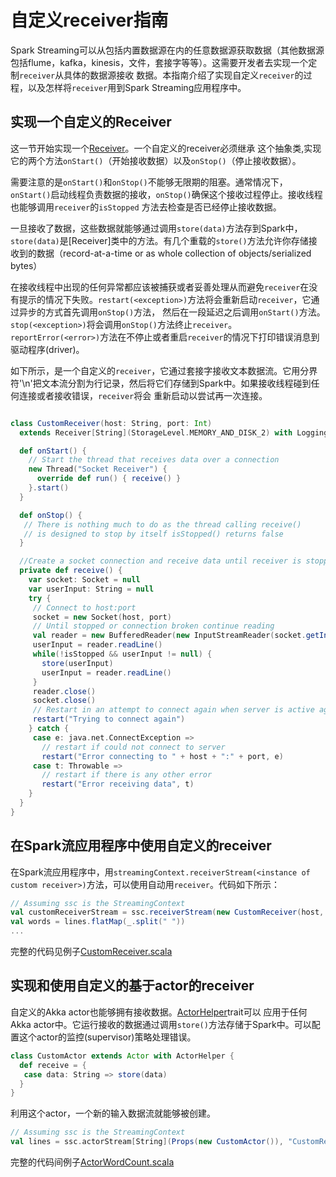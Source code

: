 # 自定义receiver指南

Spark Streaming可以从包括内置数据源在内的任意数据源获取数据（其他数据源包括flume，kafka，kinesis，文件，套接字等等）。这需要开发者去实现一个定制`receiver`从具体的数据源接收
数据。本指南介绍了实现自定义`receiver`的过程，以及怎样将`receiver`用到Spark Streaming应用程序中。

## 实现一个自定义的Receiver

这一节开始实现一个[Receiver](https://spark.apache.org/docs/latest/api/scala/index.html#org.apache.spark.streaming.receiver.Receiver)。一个自定义的receiver必须继承
这个抽象类,实现它的两个方法`onStart()`（开始接收数据）以及`onStop()`（停止接收数据）。

需要注意的是`onStart()`和`onStop()`不能够无限期的阻塞。通常情况下，`onStart()`启动线程负责数据的接收，`onStop()`确保这个接收过程停止。接收线程也能够调用`receiver`的`isStopped`
方法去检查是否已经停止接收数据。

一旦接收了数据，这些数据就能够通过调用`store(data)`方法存到Spark中，`store(data)`是[Receiver]类中的方法。有几个重载的`store()`方法允许你存储接收到的数据（record-at-a-time or as whole collection of objects/serialized bytes）

在接收线程中出现的任何异常都应该被捕获或者妥善处理从而避免`receiver`在没有提示的情况下失败。`restart(<exception>)`方法将会重新启动`receiver`，它通过异步的方式首先调用`onStop()`方法，
然后在一段延迟之后调用`onStart()`方法。`stop(<exception>)`将会调用`onStop()`方法终止`receiver`。`reportError(<error>)`方法在不停止或者重启`receiver`的情况下打印错误消息到
驱动程序(driver)。

如下所示，是一个自定义的`receiver`，它通过套接字接收文本数据流。它用分界符'\n'把文本流分割为行记录，然后将它们存储到Spark中。如果接收线程碰到任何连接或者接收错误，`receiver`将会
重新启动以尝试再一次连接。

```scala

class CustomReceiver(host: String, port: Int)
  extends Receiver[String](StorageLevel.MEMORY_AND_DISK_2) with Logging {

  def onStart() {
    // Start the thread that receives data over a connection
    new Thread("Socket Receiver") {
      override def run() { receive() }
    }.start()
  }

  def onStop() {
   // There is nothing much to do as the thread calling receive()
   // is designed to stop by itself isStopped() returns false
  }

  //Create a socket connection and receive data until receiver is stopped
  private def receive() {
    var socket: Socket = null
    var userInput: String = null
    try {
     // Connect to host:port
     socket = new Socket(host, port)
     // Until stopped or connection broken continue reading
     val reader = new BufferedReader(new InputStreamReader(socket.getInputStream(), "UTF-8"))
     userInput = reader.readLine()
     while(!isStopped && userInput != null) {
       store(userInput)
       userInput = reader.readLine()
     }
     reader.close()
     socket.close()
     // Restart in an attempt to connect again when server is active again
     restart("Trying to connect again")
    } catch {
     case e: java.net.ConnectException =>
       // restart if could not connect to server
       restart("Error connecting to " + host + ":" + port, e)
     case t: Throwable =>
       // restart if there is any other error
       restart("Error receiving data", t)
    }
  }
}

```

## 在Spark流应用程序中使用自定义的receiver

在Spark流应用程序中，用`streamingContext.receiverStream(<instance of custom receiver>)`方法，可以使用自动用`receiver`。代码如下所示：

```scala
// Assuming ssc is the StreamingContext
val customReceiverStream = ssc.receiverStream(new CustomReceiver(host, port))
val words = lines.flatMap(_.split(" "))
...
```

完整的代码见例子[CustomReceiver.scala](https://github.com/apache/spark/blob/master/examples/src/main/scala/org/apache/spark/examples/streaming/CustomReceiver.scala)

## 实现和使用自定义的基于actor的receiver

自定义的Akka actor也能够拥有接收数据。[ActorHelper](https://spark.apache.org/docs/latest/api/scala/index.html#org.apache.spark.streaming.receiver.ActorHelper)trait可以
应用于任何Akka actor中。它运行接收的数据通过调用`store()`方法存储于Spark中。可以配置这个actor的监控(supervisor)策略处理错误。

```scala
class CustomActor extends Actor with ActorHelper {
  def receive = {
   case data: String => store(data)
  }
}
```

利用这个actor，一个新的输入数据流就能够被创建。

```scala
// Assuming ssc is the StreamingContext
val lines = ssc.actorStream[String](Props(new CustomActor()), "CustomReceiver")
```

完整的代码间例子[ActorWordCount.scala](https://github.com/apache/spark/blob/master/examples/src/main/scala/org/apache/spark/examples/streaming/ActorWordCount.scala)
